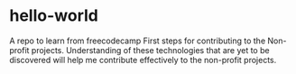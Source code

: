 # hello-world
A repo to learn from freecodecamp
First steps for contributing to the Non-profit projects.
Understanding of these technologies that are yet to be discovered will help me contribute effectively to the non-profit projects.
